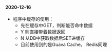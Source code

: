 #### 2020-12-16
* 程序中缓存的使用：
   * 先在缓存中GET，判断能否命中数据
   * Y 则直接带着数据返回
   * N 从DB中获取数据后SET进缓存
   * 目前使用到的是Guava Cache。 Redis同理